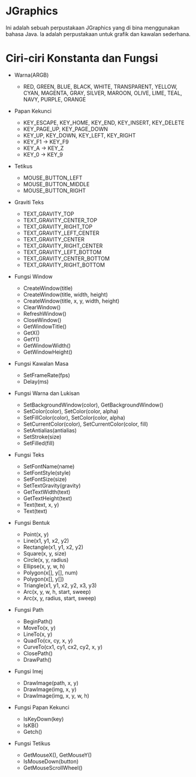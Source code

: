 # JGraphics
Ini adalah sebuah perpustakaan JGraphics yang di bina menggunakan bahasa Java. Ia adalah perpustakaan untuk grafik dan kawalan sederhana.

# Ciri-ciri Konstanta dan Fungsi
* Warna(ARGB)
  - RED, GREEN, BLUE, BLACK, WHITE, TRANSPARENT, YELLOW, CYAN, MAGENTA, GRAY, SILVER, MAROON, OLIVE, LIME, TEAL, NAVY, PURPLE, ORANGE

* Papan Kekunci
  - KEY_ESCAPE, KEY_HOME, KEY_END, KEY_INSERT, KEY_DELETE
  - KEY_PAGE_UP, KEY_PAGE_DOWN
  - KEY_UP, KEY_DOWN, KEY_LEFT, KEY_RIGHT
  - KEY_F1 -> KEY_F9
  - KEY_A -> KEY_Z
  - KEY_0 -> KEY_9
 
* Tetikus
  - MOUSE_BUTTON_LEFT
  - MOUSE_BUTTON_MIDDLE
  - MOUSE_BUTTON_RIGHT

* Graviti Teks
  - TEXT_GRAVITY_TOP
  - TEXT_GRAVITY_CENTER_TOP
  - TEXT_GRAVITY_RIGHT_TOP
  - TEXT_GRAVITY_LEFT_CENTER
  - TEXT_GRAVITY_CENTER
  - TEXT_GRAVITY_RIGHT_CENTER
  - TEXT_GRAVITY_LEFT_BOTTOM
  - TEXT_GRAVITY_CENTER_BOTTOM
  - TEXT_GRAVITY_RIGHT_BOTTOM

* Fungsi Window
  - CreateWindow(title)
  - CreateWindow(title, width, height)
  - CreateWindow(title, x, y, width, height)
  - ClearWindow()
  - RefreshWindow()
  - CloseWindow()
  - GetWindowTitle()
  - GetX()
  - GetY()
  - GetWindowWidth()
  - GetWindowHeight()

* Fungsi Kawalan Masa
  - SetFrameRate(fps)
  - Delay(ms)

* Fungsi Warna dan Lukisan
  - SetBackgroundWindow(color), GetBackgroundWindow()
  - SetColor(color), SetColor(color, alpha)
  - SetFillColor(color), SetColor(color, alpha)
  - SetCurrentColor(color), SetCurrentColor(color, fill)
  - SetAntialias(antialias)
  - SetStroke(size)
  - SetFilled(fill)

* Fungsi Teks
  - SetFontName(name)
  - SetFontStyle(style)
  - SetFontSize(size)
  - SetTextGravity(gravity)
  - GetTextWidth(text)
  - GetTextHeight(text)
  - Text(text, x, y)
  - Text(text)

* Fungsi Bentuk
  - Point(x, y)
  - Line(x1, y1, x2, y2)
  - Rectangle(x1, y1, x2, y2)
  - Square(x, y, size)
  - Circle(x, y, radius)
  - Ellipse(x, y, w, h)
  - Polygon(x[], y[], num)
  - Polygon(x[], y[])
  - Triangle(x1, y1, x2, y2, x3, y3)
  - Arc(x, y, w, h, start, sweep)
  - Arc(x, y, radius, start, sweep)

* Fungsi Path
  - BeginPath()
  - MoveTo(x, y)
  - LineTo(x, y)
  - QuadTo(cx, cy, x, y)
  - CurveTo(cx1, cy1, cx2, cy2, x, y)
  - ClosePath()
  - DrawPath()

* Fungsi Imej
  - DrawImage(path, x, y)
  - DrawImage(img, x, y)
  - DrawImage(img, x, y, w, h)

* Fungsi Papan Kekunci
  - IsKeyDown(key)
  - IsKB()
  - Getch()

* Fungsi Tetikus
  - GetMouseX(), GetMouseY()
  - IsMouseDown(button)
  - GetMouseScrollWheel()

